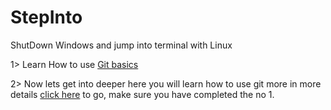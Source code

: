 # StepInto

ShutDown Windows and jump into terminal with Linux 

1>
    Learn How to use [Git basics]( https://try.github.io/levels/1/challenges/1)

2>
    Now lets get into deeper 
    here you will learn how to use git more in more details
    [click here](http://gitreal.codeschool.com/?utm_source=github&utm_medium=codeschool_option&utm_campaign=trygit) to go, make sure you have completed the no 1.

